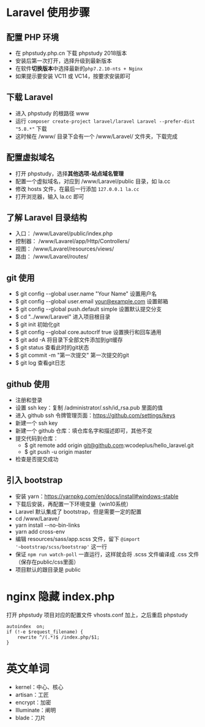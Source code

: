 # Laravel 使用步骤

## 配置 PHP 环境
- 在 phpstudy.php.cn 下载 phpstudy 2018版本
- 安装后第一次打开，选择升级到最新版本
- 在软件**切换版本**中选择最新的`php7.2.10-nts + Nginx`
- 如果提示要安装 VC11 或 VC14，按要求安装即可

## 下载 Laravel
- 进入 phpstudy 的根路径 www
- 运行 `composer create-project laravel/laravel Laravel --prefer-dist "5.8.*"` 下载
- 这时候在 /www/ 目录下会有一个 /www/Laravel/ 文件夹，下载完成

## 配置虚拟域名
- 打开 phpstudy，选择**其他选项-站点域名管理**
- 配置一个虚拟域名，对应到 /www/Laravel/public 目录，如 la.cc
- 修改 hosts 文件，在最后一行添加 `127.0.0.1 la.cc`
- 打开浏览器，输入 la.cc 即可

## 了解 Laravel 目录结构
- 入口：    /www/Lavarel/public/index.php
- 控制器：  /www/Lavarel/app/Http/Controllers/
- 视图：    /www/Lavarel/resources/views/
- 路由：    /www/Lavarel/routes/

## git 使用
- $ git config --global user.name "Your Name"           设置用户名
- $ git config --global user.email your@example.com     设置邮箱
- $ git config --global push.default simple             设置默认提交分支
- $ cd "../www/Laravel"                                 进入项目根目录
- $ git init                                            初始化git
- $ git config --global core.autocrlf true              设置换行和回车通用
- $ git add -A                                          将目录下全部文件添加到git缓存
- $ git status                                          查看此时的git状态
- $ git commit -m "第一次提交"                           第一次提交的git
- $ git log                                             查看git日志

## github 使用
- 注册和登录
- 设置 ssh key：复制 /administrator/.ssh/id_rsa.pub 里面的值
- 进入 github ssh 令牌管理页面：https://github.com/settings/keys 
- 新建一个 ssh key
- 新建一个 github 仓库：填仓库名字和描述即可，其他不变
- 提交代码到仓库：
    - $ git remote add origin git@github.com:wcodeplus/hello_laravel.git
    - $ git push -u origin master
- 检查是否提交成功

## 引入 bootstrap
- 安装 yarn：https://yarnpkg.com/en/docs/install#windows-stable
- 下载后安装，再配置一下环境变量（win10系统）
- Laravel 默认集成了 bootstrap，但是需要一定的配置
- cd /www/Larave/
- yarn install --no-bin-links
- yarn add cross-env
- 编辑 resources/sass/app.scss 文件，留下 `@import '~bootstrap/scss/bootstrap'` 这一行
- 保证 `npm run watch-poll` 一直运行，这样就会将 .scss 文件编译成 .css 文件（保存在public/css里面）
- 项目默认的跟目录是 public

# nginx 隐藏 index.php

打开 phpstudy 项目对应的配置文件 vhosts.conf 加上，之后重启 phpstudy

```
autoindex  on;
if (!-e $request_filename) {
    rewrite ^/(.*)$ /index.php/$1;
}
```

# 英文单词

- kernel：中心、核心
- artisan：工匠
- encrypt：加密
- Illuminate：阐明
- blade：刀片